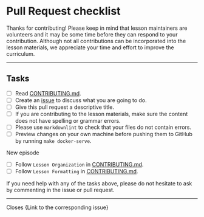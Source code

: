 # Pull Request checklist

Thanks for contributing!
Please keep in mind that lesson maintainers are volunteers and it may be some time before they can respond to your contribution. Although not all contributions can be incorporated into the lesson materials, we appreciate your time and effort to improve the curriculum.
* * *

## Tasks

- [ ] Read [CONTRIBUTING.md](https://github.com/ESMValGroup/tutorial/blob/master/CONTRIBUTING.md).
- [ ] Create an [issue](https://github.com/ESMValGroup/tutorial/issues) to discuss what you are going to do.
- [ ] Give this pull request a descriptive title.
- [ ] If you are contributing to the lesson materials, make sure the content does not have spelling or grammar errors.
- [ ] Please use `markdownlint` to check that your files do not contain errors.
- [ ] Preview changes on your own machine before pushing them to GitHub by running `make docker-serve`.

New episode

- [ ] Follow `Lesson Organization` in [CONTRIBUTING.md](https://github.com/ESMValGroup/tutorial/blob/master/CONTRIBUTING.md).
- [ ] Follow `Lesson Formatting` in [CONTRIBUTING.md](https://github.com/ESMValGroup/tutorial/blob/master/CONTRIBUTING.md).

If you need help with any of the tasks above, please do not hesitate to ask by commenting in the issue or pull request.

* * *

Closes {Link to the corresponding issue}
